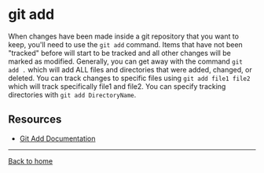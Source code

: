 # git add
When changes have been made inside a git repository that you want to keep, you'll need to use the `git add` command.  Items that have not been "tracked" before will start to be tracked and all other changes will be marked as modified.  Generally, you can get away with the command `git add .` which will add ALL files and directories that were added, changed, or deleted.  You can track changes to specific files using `git add file1 file2` which will track specifically file1 and file2.  You can specify tracking directories with `git add DirectoryName`. 
## Resources
- [Git Add Documentation](https://git-scm.com/docs/git-add)
---
[Back to home](../README.md)
